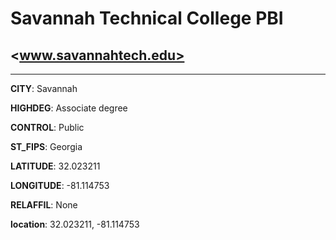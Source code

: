 # Savannah Technical College PBI
## <www.savannahtech.edu>
---
**CITY**: Savannah

**HIGHDEG**: Associate degree

**CONTROL**: Public

**ST_FIPS**: Georgia

**LATITUDE**: 32.023211

**LONGITUDE**: -81.114753

**RELAFFIL**: None

**location**: 32.023211, -81.114753